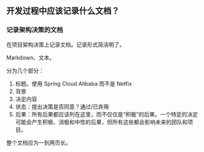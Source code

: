## 开发过程中应该记录什么文档？

### 记录架构决策的文档

在项目架构决策上记录文档。记录形式简洁明了。

Markdown、文本。

分为几个部分：

1. 标题。使用 Spring Cloud Alibaba 而不是 Netfix
2. 背景
3. 决定内容
4. 状态：提出决策是否同意？通过/已弃用
5. 后果：所有后果都应该列在这里，而不仅仅是“积极”的后果。一个特定的决定可能会产生积极、消极和中性的后果，但所有这些都会影响未来的团队和项目。

整个文档应为一到两页长。